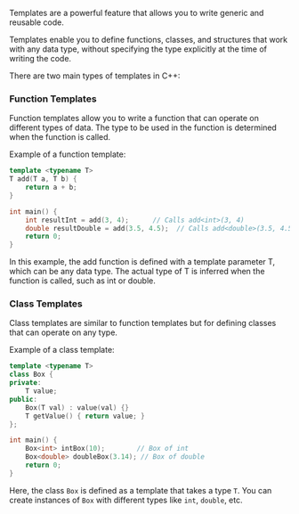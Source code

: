 Templates are a powerful feature that allows you to write generic and reusable code. 

Templates enable you to define functions, classes, and structures that work with any data type, without specifying the type explicitly at the time of writing the code.

There are two main types of templates in C++:

### Function Templates
Function templates allow you to write a function that can operate on different types of data. The type to be used in the function is determined when the function is called.

Example of a function template:
```cpp
template <typename T>
T add(T a, T b) {
    return a + b;
}

int main() {
    int resultInt = add(3, 4);      // Calls add<int>(3, 4)
    double resultDouble = add(3.5, 4.5);  // Calls add<double>(3.5, 4.5)
    return 0;
}
```

In this example, the add function is defined with a template parameter T, which can be any data type. The actual type of T is inferred when the function is called, such as int or double.

### Class Templates
Class templates are similar to function templates but for defining classes that can operate on any type.

Example of a class template:
```cpp
template <typename T>
class Box {
private:
    T value;
public:
    Box(T val) : value(val) {}
    T getValue() { return value; }
};

int main() {
    Box<int> intBox(10);        // Box of int
    Box<double> doubleBox(3.14); // Box of double
    return 0;
}
```

Here, the class `Box` is defined as a template that takes a type `T`. You can create instances of `Box` with different types like `int`, `double`, etc.